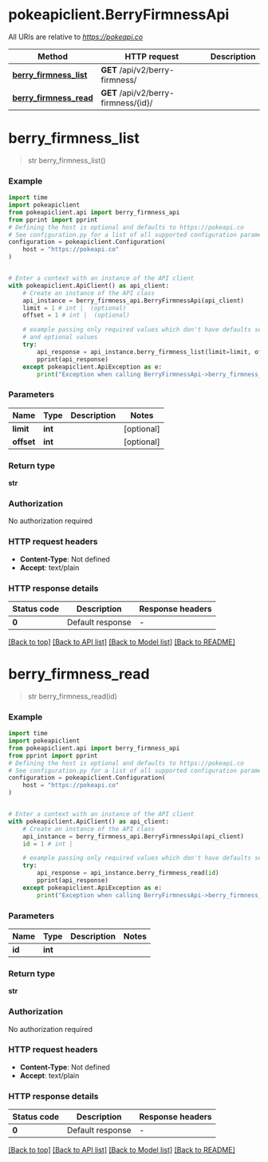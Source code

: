 # pokeapiclient.BerryFirmnessApi

All URIs are relative to *https://pokeapi.co*

Method | HTTP request | Description
------------- | ------------- | -------------
[**berry_firmness_list**](BerryFirmnessApi.md#berry_firmness_list) | **GET** /api/v2/berry-firmness/ | 
[**berry_firmness_read**](BerryFirmnessApi.md#berry_firmness_read) | **GET** /api/v2/berry-firmness/{id}/ | 


# **berry_firmness_list**
> str berry_firmness_list()



### Example


```python
import time
import pokeapiclient
from pokeapiclient.api import berry_firmness_api
from pprint import pprint
# Defining the host is optional and defaults to https://pokeapi.co
# See configuration.py for a list of all supported configuration parameters.
configuration = pokeapiclient.Configuration(
    host = "https://pokeapi.co"
)


# Enter a context with an instance of the API client
with pokeapiclient.ApiClient() as api_client:
    # Create an instance of the API class
    api_instance = berry_firmness_api.BerryFirmnessApi(api_client)
    limit = 1 # int |  (optional)
    offset = 1 # int |  (optional)

    # example passing only required values which don't have defaults set
    # and optional values
    try:
        api_response = api_instance.berry_firmness_list(limit=limit, offset=offset)
        pprint(api_response)
    except pokeapiclient.ApiException as e:
        print("Exception when calling BerryFirmnessApi->berry_firmness_list: %s\n" % e)
```


### Parameters

Name | Type | Description  | Notes
------------- | ------------- | ------------- | -------------
 **limit** | **int**|  | [optional]
 **offset** | **int**|  | [optional]

### Return type

**str**

### Authorization

No authorization required

### HTTP request headers

 - **Content-Type**: Not defined
 - **Accept**: text/plain


### HTTP response details

| Status code | Description | Response headers |
|-------------|-------------|------------------|
**0** | Default response |  -  |

[[Back to top]](#) [[Back to API list]](../README.md#documentation-for-api-endpoints) [[Back to Model list]](../README.md#documentation-for-models) [[Back to README]](../README.md)

# **berry_firmness_read**
> str berry_firmness_read(id)



### Example


```python
import time
import pokeapiclient
from pokeapiclient.api import berry_firmness_api
from pprint import pprint
# Defining the host is optional and defaults to https://pokeapi.co
# See configuration.py for a list of all supported configuration parameters.
configuration = pokeapiclient.Configuration(
    host = "https://pokeapi.co"
)


# Enter a context with an instance of the API client
with pokeapiclient.ApiClient() as api_client:
    # Create an instance of the API class
    api_instance = berry_firmness_api.BerryFirmnessApi(api_client)
    id = 1 # int | 

    # example passing only required values which don't have defaults set
    try:
        api_response = api_instance.berry_firmness_read(id)
        pprint(api_response)
    except pokeapiclient.ApiException as e:
        print("Exception when calling BerryFirmnessApi->berry_firmness_read: %s\n" % e)
```


### Parameters

Name | Type | Description  | Notes
------------- | ------------- | ------------- | -------------
 **id** | **int**|  |

### Return type

**str**

### Authorization

No authorization required

### HTTP request headers

 - **Content-Type**: Not defined
 - **Accept**: text/plain


### HTTP response details

| Status code | Description | Response headers |
|-------------|-------------|------------------|
**0** | Default response |  -  |

[[Back to top]](#) [[Back to API list]](../README.md#documentation-for-api-endpoints) [[Back to Model list]](../README.md#documentation-for-models) [[Back to README]](../README.md)

